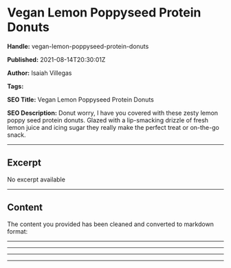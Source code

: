 # Vegan Lemon Poppyseed Protein Donuts

**Handle:** vegan-lemon-poppyseed-protein-donuts

**Published:** 2021-08-14T20:30:01Z

**Author:** Isaiah Villegas

**Tags:** 

**SEO Title:** Vegan Lemon Poppyseed Protein Donuts

**SEO Description:** Donut worry, I have you covered with these zesty lemon poppy seed protein donuts. Glazed with a lip-smacking drizzle of fresh lemon juice and icing sugar they really make the perfect treat or on-the-go snack.

---

## Excerpt

No excerpt available

---

## Content

The content you provided has been cleaned and converted to markdown format:

---

<div class="shogun-root" data-shogun-id="662f1d7387f55ac7a43b08a0" data-shogun-site-id="90d7c63e-5f91-4544-b89c-1e3574fd8646" data-shogun-page-id="662f1d7387f55ac7a43b08a0" data-shogun-page-version-id="662f1d90a10191e6d9d87911" data-shogun-platform-type="shopify" data-shogun-variant-id="662f1d90a10191e6d9d87912" data-shogun-page-type="article" data-shogun-power-up-type="" data-shogun-power-up-id="" data-region="main">

---

<script type="text/javascript" src="https://cdn.getshogun.com/js-2024-04-24-3053/global-assets-b7ce01b0ad17a67786f46714a685eab11fe45bf5.js" defer></script>

---

<script type="text/javascript" src="https://cdn.getshogun.com/js-2024-04-24-3053/add_ons_asset_662f1d90a10191e6d9d87911_662f1d90a10191e6d9d87912.js" defer></script>

---

